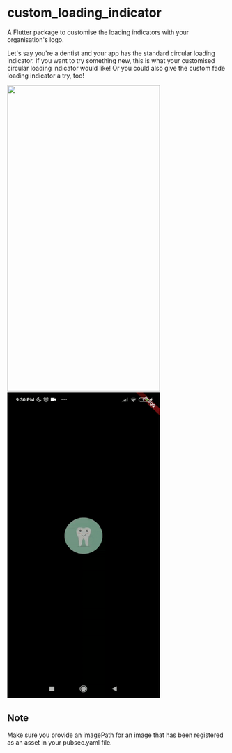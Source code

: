 # custom_loading_indicator

A Flutter package to customise the loading indicators with your organisation's logo.

Let's say you're a dentist and your app has the standard circular loading indicator. If you want to try
something new, this is what your customised circular loading indicator would like! Or you could also give the custom fade loading
indicator a try, too! 

<img src="https://github.com/harshadmanglani/custom_loading_indicator/raw/master/customcircularloading.gif" width="350" height="700"/>

<img src="https://github.com/harshadmanglani/custom_loading_indicator/raw/master/customfadeloading.gif" width="350" height="700"/>

## Note
Make sure you provide an imagePath for an image that has been registered as an asset in your pubsec.yaml file.

